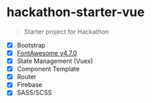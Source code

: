 # hackathon-starter-vue

> Starter project for Hackathon

- [x] Bootstrap
- [x] [FontAwesome v4.7.0](https://fontawesome.com/v4.7.0/icons/)
- [x] State Management (Vuex)
- [x] Component Template
- [x] Router
- [x] Firebase
- [x] SASS/SCSS
